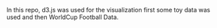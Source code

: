 In this repo, d3.js was used for the visualization first some toy data was used and then WorldCup Football Data.  

